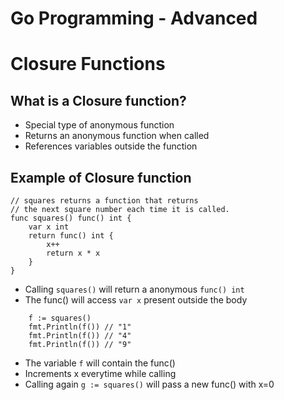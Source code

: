 Go Programming - Advanced
===============

# Closure Functions

## What is a Closure function?
* Special type of anonymous function
* Returns an anonymous function when called
* References variables outside the function

## Example of Closure function

```
// squares returns a function that returns
// the next square number each time it is called.
func squares() func() int {
    var x int
    return func() int {
        x++
        return x * x
    }
}
```

* Calling `squares()` will return a anonymous `func() int`
* The func() will access `var x` present outside the body

```
    f := squares()
    fmt.Println(f()) // "1"
    fmt.Println(f()) // "4"
    fmt.Println(f()) // "9"
```

* The variable `f` will contain the func()
* Increments x everytime while calling
* Calling again `g := squares()` will pass a new func() with x=0
